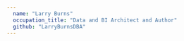 ```yaml
---
  name: "Larry Burns"
  occupation_title: "Data and BI Architect and Author"
  github: "LarryBurnsDBA"
---
```

